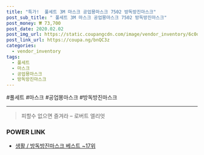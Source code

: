 ```yaml
--- 
title: "특가!  풀세트 3M 마스크 공업묭마스크 7502 방독방진마스크" 
post_sub_title: " 풀세트 3M 마스크 공업묭마스크 7502 방독방진마스크" 
post_money: ₩ 73,700 
post_date: 2020.02.02 
post_img_url: https://static.coupangcdn.com/image/vendor_inventory/6c0d/e37b97102b56d0588f1556a1ed54f11c4f2dedfc8b28f6c6a550b7424971.jpg 
post_link_url: https://coupa.ng/bnQC3z 
categories: 
  - vendor_inventory 
tags: 
  - 풀세트 
  - 마스크 
  - 공업묭마스크 
  - 방독방진마스크 
--- 
```

  #풀세트 #마스크 #공업묭마스크 #방독방진마스크 
<hr> 

> 피할수 없으면 즐겨라 – 로버트 엘리엇 


### POWER LINK

* <a href="https://blog.naver.com/santokki14/221793149896" target="_blank">생활 / 방독방진마스크 베스트 ~17위</a>
